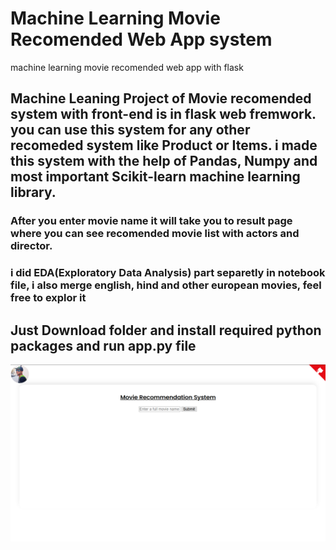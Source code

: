 # Machine Learning Movie Recomended Web App system
machine learning movie recomended web app with flask

## Machine Leaning Project of Movie recomended system with front-end is in flask web fremwork. you can use this system for any other recomeded system like Product or Items. i made this system with the help of Pandas, Numpy and most important Scikit-learn machine learning library.

### After you enter movie name it will take you to result page where you can see recomended movie list with actors and director.

### i did EDA(Exploratory Data Analysis) part separetly in notebook file, i also merge english, hind and other european movies, feel free to explor it

## Just Download folder and install required python packages and run app.py file

![](https://raw.githubusercontent.com/Nil300/machine_learning-movie-recomended-system/main/webApp.png)
